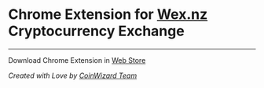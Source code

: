# Chrome Extension for [Wex.nz](https://wex.nz/) Cryptocurrency Exchange

---

Download Chrome Extension in [Web Store](https://chrome.google.com/webstore/detail/wexnz-exchange-ticker/nogdkjfnegdjdgegekcclglocakclegl?hl=en)

*Created with Love by [CoinWizard Team](https://coinwizard.me/)*